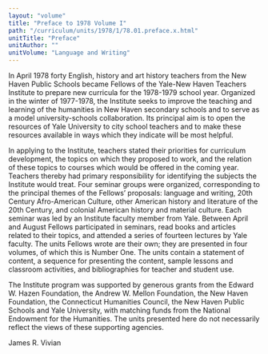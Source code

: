 ```yaml
---
layout: "volume"
title: "Preface to 1978 Volume I"
path: "/curriculum/units/1978/1/78.01.preface.x.html"
unitTitle: "Preface"
unitAuthor: ""
unitVolume: "Language and Writing"
---
```

<body>
 <p>
  In April 1978 forty English, history and art history teachers from the New Haven Public Schools became Fellows of the Yale-New Haven Teachers Institute to prepare new curricula for the 1978-1979 school year. Organized in the winter of 1977-1978, the Institute seeks to improve the teaching and learning of the humanities in New Haven secondary schools and to serve as a model university-schools collaboration. Its principal aim is to open the resources of Yale University to city school teachers and to make these resources available in ways which they indicate will be most helpful.
 </p>
 <p>
  In applying to the Institute, teachers stated their priorities for curriculum development, the topics on which they proposed to work, and the relation of these topics to courses which would be offered in the coming year. Teachers thereby had primary responsibility for identifying the subjects the Institute would treat. Four seminar groups were organized, corresponding to the principal themes of the Fellows’ proposals: language and writing, 20th Century Afro-American Culture, other American history and literature of the 20th Century, and colonial American history and material culture. Each seminar was led by an Institute faculty member from Yale. Between April and August Fellows participated in seminars, read books and articles related to their topics, and attended a series of fourteen lectures by Yale faculty. The units Fellows wrote are their own; they are presented in four volumes, of which this is Number One. The units contain a statement of content, a sequence for presenting the content, sample lessons and classroom activities, and bibliographies for teacher and student use.
 </p>
 <p>
  The Institute program was supported by generous grants from the Edward W. Hazen Foundation, the Andrew W. Mellon Foundation, the New Haven Foundation, the Connecticut Humanities Council, the New Haven Public Schools and Yale University, with matching funds from the National Endowment for the Humanities. The units presented here do not necessarily reflect the views of these supporting agencies.
 </p>
 <p>
  James R. Vivian
 </p>
 <p>
 </p>
 <p>
 </p>
</body>